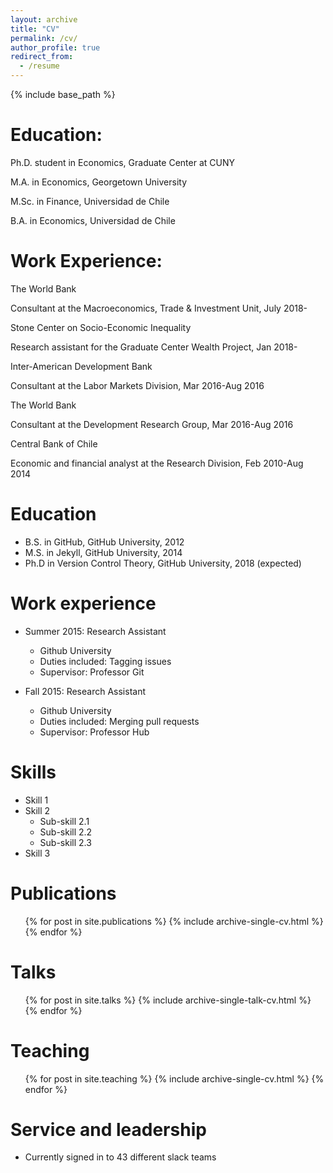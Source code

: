 ```yaml
---
layout: archive
title: "CV"
permalink: /cv/
author_profile: true
redirect_from:
  - /resume
---
```


{% include base_path %}

# Education: 

Ph.D. student in Economics, Graduate Center at CUNY

M.A. in Economics, Georgetown University

M.Sc. in Finance, Universidad de Chile

B.A. in Economics, Universidad de Chile

# Work Experience:

The World Bank

Consultant at the Macroeconomics, Trade & Investment Unit, July 2018-

Stone Center on Socio-Economic Inequality

Research assistant for the Graduate Center Wealth Project, Jan 2018-

Inter-American Development Bank

Consultant at the Labor Markets Division, Mar 2016-Aug 2016

The World Bank

Consultant at the Development Research Group, Mar 2016-Aug 2016

Central Bank of Chile

Economic and financial analyst at the Research Division, Feb 2010-Aug 2014


Education
======
* B.S. in GitHub, GitHub University, 2012
* M.S. in Jekyll, GitHub University, 2014
* Ph.D in Version Control Theory, GitHub University, 2018 (expected)

Work experience
======
* Summer 2015: Research Assistant
  * Github University
  * Duties included: Tagging issues
  * Supervisor: Professor Git

* Fall 2015: Research Assistant
  * Github University
  * Duties included: Merging pull requests
  * Supervisor: Professor Hub
  
Skills
======
* Skill 1
* Skill 2
  * Sub-skill 2.1
  * Sub-skill 2.2
  * Sub-skill 2.3
* Skill 3

Publications
======
  <ul>{% for post in site.publications %}
    {% include archive-single-cv.html %}
  {% endfor %}</ul>
  
Talks
======
  <ul>{% for post in site.talks %}
    {% include archive-single-talk-cv.html %}
  {% endfor %}</ul>
  
Teaching
======
  <ul>{% for post in site.teaching %}
    {% include archive-single-cv.html %}
  {% endfor %}</ul>
  
Service and leadership
======
* Currently signed in to 43 different slack teams
